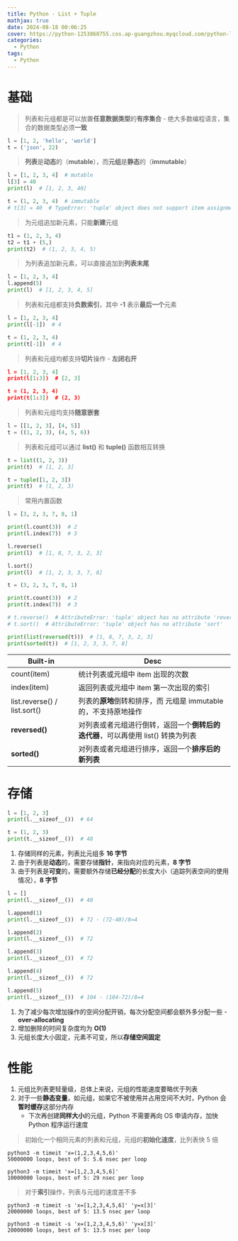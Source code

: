 ```yaml
---
title: Python - List + Tuple
mathjax: true
date: 2024-08-18 00:06:25
cover: https://python-1253868755.cos.ap-guangzhou.myqcloud.com/python-list-tuple.webp
categories:
  - Python
tags:
  - Python
---
```


# 基础

> 列表和元组都是可以放置**任意数据类型**的**有序集合** - 绝大多数编程语言，集合的数据类型必须**一致**

```python
l = [1, 2, 'hello', 'world']
t = ('json', 22)
```

<!-- more -->

> **列表**是**动态**的（**mutable**），而**元组**是**静态**的（**immutable**）

```python
l = [1, 2, 3, 4]  # mutable
l[3] = 40
print(l)  # [1, 2, 3, 40]

t = (1, 2, 3, 4)  # immutable
# t[3] = 40  # TypeError: 'tuple' object does not support item assignment
```

> 为元组追加新元素，只能**新建**元组

```python
t1 = (1, 2, 3, 4)
t2 = t1 + (5,)
print(t2)  # (1, 2, 3, 4, 5)
```

> 为列表追加新元素，可以直接追加到**列表末尾**

```python
l = [1, 2, 3, 4]
l.append(5)
print(l)  # [1, 2, 3, 4, 5]
```

> 列表和元组都支持**负数索引**，其中 **-1** 表示**最后一个**元素

```python
l = [1, 2, 3, 4]
print(l[-1])  # 4

t = (1, 2, 3, 4)
print(t[-1])  # 4
```

> 列表和元组均都支持**切片**操作 - **左闭右开**

```json
l = [1, 2, 3, 4]
print(l[1:3])  # [2, 3]

t = (1, 2, 3, 4)
print(t[1:3])  # (2, 3)
```

> 列表和元组均支持**随意嵌套**

```python
l = [[1, 2, 3], [4, 5]]
t = ((1, 2, 3), (4, 5, 6))
```

> 列表和元组可以通过 **list()** 和 **tuple()** 函数相互转换

```python
t = list((1, 2, 3))
print(t)  # [1, 2, 3]

t = tuple([1, 2, 3])
print(t)  # (1, 2, 3)
```

> 常用内置函数

```python
l = [3, 2, 3, 7, 8, 1]

print(l.count(3))  # 2
print(l.index(7))  # 3

l.reverse()
print(l)  # [1, 8, 7, 3, 2, 3]

l.sort()
print(l)  # [1, 2, 3, 3, 7, 8]
```

```python
t = (3, 2, 3, 7, 8, 1)

print(t.count(3))  # 2
print(t.index(7))  # 3

# t.reverse()  # AttributeError: 'tuple' object has no attribute 'reverse'
# t.sort()  # AttributeError: 'tuple' object has no attribute 'sort'

print(list(reversed(t)))  # [1, 8, 7, 3, 2, 3]
print(sorted(t))  # [1, 2, 3, 3, 7, 8]
```

| Built-in                     | Desc                                                         |
| ---------------------------- | ------------------------------------------------------------ |
| count(item)                  | 统计列表或元组中 item 出现的次数                             |
| index(item)                  | 返回列表或元组中 item 第一次出现的索引                       |
| list.reverse() / list.sort() | 列表的**原地**倒转和排序，而 元组是 immutable 的，不支持原地操作 |
| **reversed()**               | 对列表或者元组进行倒转，返回一个**倒转后的迭代器**，可以再使用 list() 转换为列表 |
| **sorted()**                 | 对列表或者元组进行排序，返回一个**排序后的新列表**           |

# 存储

```python
l = [1, 2, 3]
print(l.__sizeof__())  # 64

t = (1, 2, 3)
print(t.__sizeof__())  # 48
```

1. 存储同样的元素，列表比元组多 **16 字节**
2. 由于列表是**动态**的，需要存储**指针**，来指向对应的元素，**8 字节**
3. 由于列表是**可变**的，需要额外存储**已经分配**的长度大小（追踪列表空间的使用情况），**8 字节**

```python
l = []
print(l.__sizeof__())  # 40

l.append(1)
print(l.__sizeof__())  # 72 - (72-40)/8=4

l.append(2)
print(l.__sizeof__())  # 72

l.append(3)
print(l.__sizeof__())  # 72

l.append(4)
print(l.__sizeof__())  # 72

l.append(5)
print(l.__sizeof__())  # 104 - (104-72)/8=4
```

1. 为了减少每次增加操作的空间分配开销，每次分配空间都会额外多分配一些 - **over-allocating**
2. 增加删除的时间复杂度均为 **O(1)**
3. 元组长度大小固定，元素不可变，所以**存储空间固定**

# 性能

1. 元组比列表更轻量级，总体上来说，元组的性能速度要略优于列表
2. 对于一些**静态变量**，如元组，如果它不被使用并占用空间不大时，Python 会**暂时缓存**这部分内存
   - 下次再创建**同样大小**的元组，Python 不需要再向 OS 申请内存，加快 Python 程序运行速度

> 初始化一个相同元素的列表和元组，元组的**初始化速度**，比列表快 5 倍

```
python3 -m timeit 'x=(1,2,3,4,5,6)'
50000000 loops, best of 5: 5.6 nsec per loop

python3 -m timeit 'x=[1,2,3,4,5,6]'
10000000 loops, best of 5: 29 nsec per loop
```

> 对于**索引**操作，列表与元组的速度差不多

```
python3 -m timeit -s 'x=[1,2,3,4,5,6]' 'y=x[3]'
20000000 loops, best of 5: 13.5 nsec per loop

python3 -m timeit -s 'x=(1,2,3,4,5,6)' 'y=x[3]'
20000000 loops, best of 5: 13.5 nsec per loop
```



